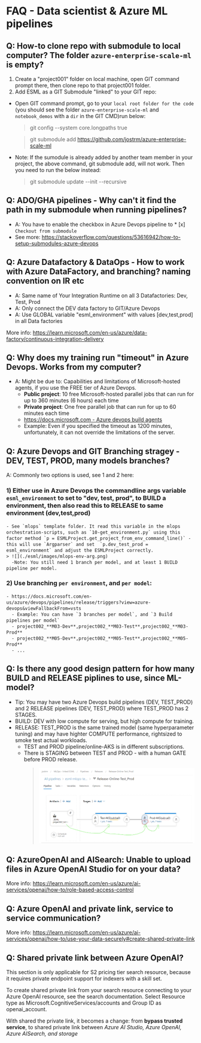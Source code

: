 # FAQ - Data scientist & Azure ML pipelines
## Q: How-to clone repo with submodule to local computer? The folder  `azure-enterprise-scale-ml` is empty?

1) Create a "project001" folder on local machine, open GIT command prompt there, then clone repo to that project001 folder.
2) Add ESML as a GIT Submodule "linked" to your GIT repo:

- Open GIT command prompt, go to your `local root folder for the code` (you should see the folder `azure-enterprise-scale-ml` and `notebook_demos` with a `dir` in the GIT CMD)run below: 

    > git config --system core.longpaths true

    > git submodule add https://github.com/jostrm/azure-enterprise-scale-ml

- Note: If the sumodule is already added by another team member in your project, the above command, git submodule add, will not work. Then you need to run the below instead: 

    > git submodule update --init --recursive

    
## Q: ADO/GHA pipelines - Why can't it find the path in my submodule when running pipelines?
- A: You have to enable the checkbox in Azure Devops pipeline to * [x] `Checkout from submodule`
- See more: https://stackoverflow.com/questions/53616942/how-to-setup-submodules-azure-devops
## Q: Azure Datafactory & DataOps - How to work with Azure DataFactory, and branching? naming convention on IR etc
- A: Same name of Your Integration Runtime on all 3 Datafactories: Dev, Test, Prod
- A: Only connect the DEV data factory to GIT/Azure Devops
- A: Use GLOBAL variable "esml_environment" with values [dev,test,prod] in all Data factories

More info: https://learn.microsoft.com/en-us/azure/data-factory/continuous-integration-delivery

## Q: Why does my training run "timeout" in Azure Devops. Works from my computer?
- A:  Might be due to: Capabilities and limitations of Microsoft-hosted agents, if you use the FREE tier of Azure Devops.
  - **Public project**: 10 free Microsoft-hosted parallel jobs that can run for up to 360 minutes (6 hours) each time
  - **Private project**: One free parallel job that can run for up to 60 minutes each time
  - [https://docs.microsoft.com - Azure devops build agents](https://docs.microsoft.com/en-us/azure/devops/pipelines/agents/hosted?view=azure-devops&tabs=yaml#capabilities-and-limitations)
  - Example: Even if you specified the timeout as 1200 minutes, unfortunately, it can not override the limitations of the server.

## Q: Azure Devops and GIT Branching stragey - DEV, TEST, PROD, many models branches? 
 A: Commonly two options is used, see 1 and 2 here:
  ### 1) Either use in Azure Devops the commandline args variable `esml_environment` to set to  "dev, test, prod", to BUILD a environment, then also read this to RELEASE to same environment (dev,test,prod)
    - See `mlops` template folder. It read this variable in the mlops orchestration-scripts, such as `10-get_environment.py` using this factor method `p = ESMLProject.get_project_from_env_command_line()` - this will use `Argparser` and set  `p.dev_test_prod = esml_environment` and adjust the ESMLProject correctly.
    > ![](./esml/images/mlops-env-arg.png)
      -Note: You still need 1 branch per model, and at least 1 BUILD pipeline per model. 
    
  ### 2) Use branching `per environment`, and `per model`:
    - https://docs.microsoft.com/en-us/azure/devops/pipelines/release/triggers?view=azure-devops&viewFallbackFrom=vsts
      - Example: You can have `3 branches per model`, and `3 Build pipelines per model`
      - project002_**M03-Dev**,project002_**M03-Test**,project002_**M03-Prod**
      - project002_**M05-Dev**,project002_**M05-Test**,project002_**M05-Prod**
      - ...

## Q: Is there any good design pattern for how many BUILD and RELEASE piplines to use, since ML-model?
- Tip: You may have two Azure Devops build pipelines (DEV, TEST_PROD) and 2 RELEASE pipelines (DEV, TEST_PROD) where TEST_PROD has 2 STAGES.
- BUILD: DEV with low compute for serving, but high compute for training.
- RELEASE: TEST_PROD  is the same trained model (same hyperparameter tuning) and may have highter COMPUTE performance, rightsized to smoke test actual workloads.
  - TEST and PROD pipeline/online-AKS is in different subscriptions. 
  - There is STAGING between TEST and PROD - with a human GATE before PROD release.
      > ![](./images/41-mlops-release-gate.png)

## Q: AzureOpenAI and AISearch: Unable to upload files in Azure OpenAI Studio for on your data?

More info: https://learn.microsoft.com/en-us/azure/ai-services/openai/how-to/role-based-access-control

## Q: Azure OpenAI and private link, service to service communication? 

More info: https://learn.microsoft.com/en-us/azure/ai-services/openai/how-to/use-your-data-securely#create-shared-private-link


## Q: Shared private link between Azure OpenAI? 

This section is only applicable for S2 pricing tier search resource, because it requires private endpoint support for indexers with a skill set.

To create shared private link from your search resource connecting to your Azure OpenAI resource, see the search documentation. Select Resource type as Microsoft.CognitiveServices/accounts and Group ID as openai_account.

With shared the private link, it becomes a change: from **bypass trusted service**, to shared private link between *Azure AI Studio, Azure OpenAI, Azure AISearch, and storage*

